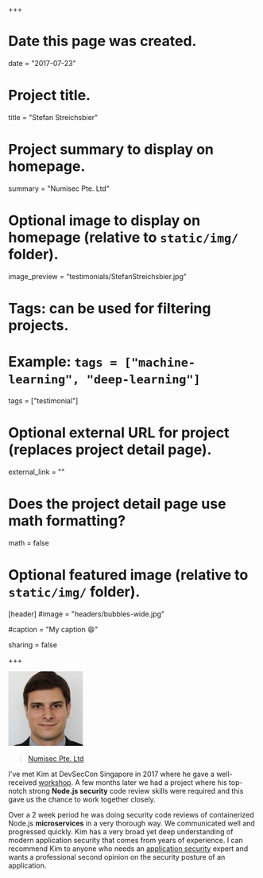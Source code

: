 +++
# Date this page was created.
date = "2017-07-23"

# Project title.
title = "Stefan Streichsbier"

# Project summary to display on homepage.
summary = "Numisec Pte. Ltd"

# Optional image to display on homepage (relative to `static/img/` folder).
image_preview = "testimonials/StefanStreichsbier.jpg"

# Tags: can be used for filtering projects.
# Example: `tags = ["machine-learning", "deep-learning"]`
tags = ["testimonial"]

# Optional external URL for project (replaces project detail page).
external_link = ""

# Does the project detail page use math formatting?
math = false

# Optional featured image (relative to `static/img/` folder).
[header]
#image = "headers/bubbles-wide.jpg"

#caption = "My caption :smile:"

sharing = false

+++

<img class="testimonial-img-bordered" src="../../img/testimonials/StefanStreichsbier.jpg">

> [Numisec Pte. Ltd](../portfolio-numisec)

I've met Kim at DevSecCon Singapore in 2017 where he gave a well-received [workshop](../../talk/devseccon-asio-2017-developing-a-high-perf-security-focussed-agile-team/). A few months later we had a project where his top-notch strong **Node.js security** code review skills were required and this gave us the chance to work together closely.

Over a 2 week period he was doing security code reviews of containerized Node.js **microservices** in a very thorough way. We communicated well and progressed quickly. Kim has a very broad yet deep understanding of modern application security that comes from years of experience. I can recommend Kim to anyone who needs an [application security](https://f1.holisticinfosecforwebdevelopers.com/chap06.html#web-applications) expert and wants a professional second opinion on the security posture of an application.
                       
